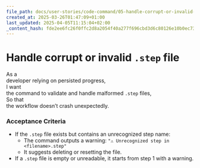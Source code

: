 ```yaml
---
file_path: docs/user-stories/code-command/05-handle-corrupt-or-invalid-step-file.md
created_at: 2025-03-26T01:47:09+01:00
last_updated: 2025-04-05T11:15:04+02:00
_content_hash: fde2ee6fc26f0ffc2d8a2054f40a277f696cbd3d6c80126e10b0ec73af56cdf9
---
```


# Handle corrupt or invalid `.step` file  
As a  
developer relying on persisted progress,  
I want  
the command to validate and handle malformed `.step` files,  
So that  
the workflow doesn’t crash unexpectedly.

### Acceptance Criteria
- If the `.step` file exists but contains an unrecognized step name:
  - The command outputs a warning: `"⚠️ Unrecognized step in <filename>.step"`
  - It suggests deleting or resetting the file.
- If a `.step` file is empty or unreadable, it starts from step 1 with a warning.